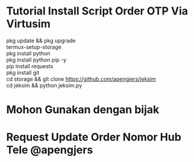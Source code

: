# Tutorial Install Script Order OTP Via Virtusim

pkg update && pkg upgrade<br>
termux-setup-storage<br>
pkg install python<br>
pkg install python pip -y<br>
pip install requests<br>
pkg install git<br>
cd storage && git clone https://github.com/apengjers/jeksim<br>
cd jeksim && python jeksim.py<br>

# Mohon Gunakan dengan bijak
# Request Update Order Nomor Hub Tele @apengjers
